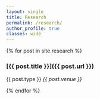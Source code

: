 ```yaml
---
layout: single
title: Research
permalink: /research/
author_profile: true
classes: wide
---
```


{% for post in site.research %}
### [{{ post.title }}]({{ post.url }})
<p>
  {{ post.type }}  <i>{{ post.venue }}</i><br>
<!-- {{ post.date | date: "%Y" }} - {{ post.location }} -->
</p>
{% endfor %}
